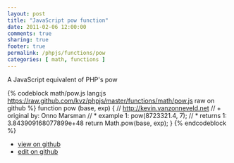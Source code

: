 ```yaml
---
layout: post
title: "JavaScript pow function"
date: 2011-02-06 12:00:00
comments: true
sharing: true
footer: true
permalink: /phpjs/functions/pow
categories: [ math, functions ]
---
```

A JavaScript equivalent of PHP's pow
<!-- more -->
{% codeblock math/pow.js lang:js https://raw.github.com/kvz/phpjs/master/functions/math/pow.js raw on github %}
function pow (base, exp) {
    // http://kevin.vanzonneveld.net
    // +   original by: Onno Marsman
    // *     example 1: pow(8723321.4, 7);
    // *     returns 1: 3.843909168077899e+48
    return Math.pow(base, exp);
}
{% endcodeblock %}
<ul>
 <li><a href="https://github.com/kvz/phpjs/blob/master/functions/math/pow.js">view on github</a></li>
 <li><a href="https://github.com/kvz/phpjs/edit/master/functions/math/pow.js">edit on github</a></li>
</ul>
